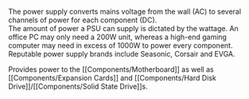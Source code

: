 The power supply converts mains voltage from the wall (AC) to several channels of power for each component (DC).  
The amount of power a PSU can supply is dictated by the wattage. An office PC may only need a 200W unit, whereas a high-end gaming computer may need in excess of 1000W to power every component. Reputable power supply brands include Seasonic, Corsair and EVGA.

Provides power to the [[Components/Motherboard]] as well as [[Components/Expansion Cards]] and [[Components/Hard Disk Drive]]/[[Components/Solid State Drive]]s.